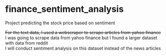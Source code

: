 # finance_sentiment_analysis
Project predicting the stock price based on sentiment

~~For the text data, I used a webscraper to scrape articles from yahoo finance~~ \
I was going to scrape data from yahoo finance but I found a larger dataset with data from reddit \
I will conduct sentiment analysis on this dataset instead of the news articles 
